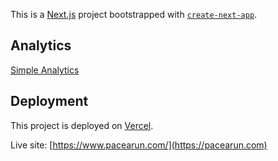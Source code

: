 This is a [Next.js](https://nextjs.org) project bootstrapped with [`create-next-app`](https://nextjs.org/docs/app/api-reference/cli/create-next-app).

## Analytics

[Simple Analytics](https://dashboard.simpleanalytics.com/pacearun.com)

## Deployment

This project is deployed on [Vercel](https://vercel.com/).

Live site: [https://www.pacearun.com/](https://pacearun.com)
